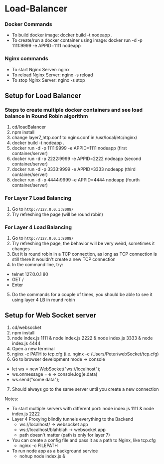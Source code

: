 # Load-Balancer

### Docker Commands
* To build docker image: docker build -t nodeapp . 
* To create/run a docker container using image: docker run -d -p 1111:9999 -e APPID=1111 nodeapp 

### Nginx commands
* To start Nginx Server: nginx
* To reload Nginx Server: nginx -s reload
* To stop Nginx Server: nginx -s stop

## Setup for Load Balancer
### Steps to create multiple docker containers and see load balance in Round Robin algorithm
1. cd/loadBalancer 
2. npm install
3. change layer7_http.conf to nginx.conf in /usr/local/etc/nginx/
4. docker build -t nodeapp .
5. docker run -d -p 1111:9999 -e APPID=1111 nodeapp (first container/server)
6. docker run -d -p 2222:9999 -e APPID=2222 nodeapp (second container/server)
7. docker run -d -p 3333:9999 -e APPID=3333 nodeapp (third container/server)
8. docker run -d -p 4444:9999 -e APPID=4444 nodeapp (fourth container/server)

### For Layer 7 Load Balancing
1. Go to `http://127.0.0.1:8008/`
2. Try refreshing the page (will be round robin) 

### For Layer 4 Load Balancing
1. Go to `http://127.0.0.1:8008/`
2. Try refreshing the page, the behavior will be very weird, sometimes it changes
3. But it is round robin in a TCP connection, as long as TCP connection is still there it wouldn't create a new TCP connection
4. In the command line, try:
  * telnet 127.0.0.1 80
  * GET /
  * Enter
5. Do the commands for a couple of times, you should be able to see it using layer 4 LB in round robin 


## Setup for Web Socket server
1. cd/websocket
2. npm install
3. node index.js 1111 & node index.js 2222 & node index.js 3333 & node index.js 4444
4. Open a new terminal
5. nginx -c PATH to tcp.cfg (i.e. nginx -c /Users/Peter/webSocket/tcp.cfg)
6. Go to browser development mode -> console
  * let ws = new WebSocket("ws://localhost");
  * ws.onmessage = e => console.log(e.data)
  * ws.send("some data");
7. Should always go to the same server until you create a new connection 

Notes:
* To start multiple servers with different port: node index.js 1111 & node index.js 2222
* Layer 4 Proxying blindly tunnels everything to the Backend 
  * ws://localhost/ -> websocket app
  * ws://localhost/blahblah -> websocket app
  * path doesn't matter (path is only for layer 7)
* You can create a config file and pass it as a path to Nginx, like tcp.cfg
  * nginx -c FILEPATH
* To run node app as a background service
  * nohup node index.js &
